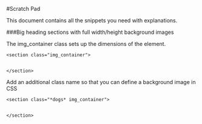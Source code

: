 #Scratch Pad

This document contains all the snippets you need with explanations.

###Big heading sections with full width/height background images

The img_container class sets up the dimensions of the element.

```
<section class="img_container">


</section>
```

Add an additional class name so that you can define a background image in CSS

```
<section class="*dogs* img_container">


</section>
